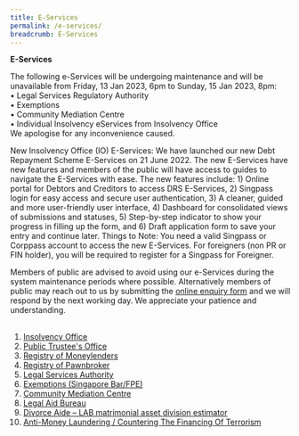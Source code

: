 ```yaml
---
title: E-Services
permalink: /e-services/
breadcrumb: E-Services
---
```

**E-Services**
        <!-- /\* Font Definitions \*/ @font-face {font-family:"Cambria Math"; panose-1:2 4 5 3 5 4 6 3 2 4; mso-font-alt:"Calisto MT"; mso-font-charset:0; mso-generic-font-family:roman; mso-font-pitch:variable; mso-font-signature:-536869121 1107305727 33554432 0 415 0;} @font-face {font-family:Calibri; panose-1:2 15 5 2 2 2 4 3 2 4; mso-font-alt:"Arial Rounded MT Bold"; mso-font-charset:0; mso-generic-font-family:swiss; mso-font-pitch:variable; mso-font-signature:-469750017 -1073732485 9 0 511 0;} /\* Style Definitions \*/ p.MsoNormal, li.MsoNormal, div.MsoNormal {mso-style-unhide:no; mso-style-qformat:yes; mso-style-parent:""; margin:0cm; mso-pagination:widow-orphan; font-size:11.0pt; font-family:"Calibri",sans-serif; mso-fareast-font-family:Calibri; mso-fareast-theme-font:minor-latin; mso-fareast-language:EN-US;} .MsoChpDefault {mso-style-type:export-only; mso-default-props:yes; font-size:10.0pt; mso-ansi-font-size:10.0pt; mso-bidi-font-size:10.0pt;} @page WordSection1 {size:612.0pt 792.0pt; margin:72.0pt 72.0pt 72.0pt 72.0pt; mso-header-margin:36.0pt; mso-footer-margin:36.0pt; mso-paper-source:0;} div.WordSection1 {page:WordSection1;} -->



The following e-Services will be undergoing maintenance and will be unavailable from Friday, 13 Jan 2023, 6pm to Sunday, 15 Jan 2023, 8pm:
</br>•	Legal Services Regulatory Authority </br>
•	Exemptions </br>
•	Community Mediation Centre </br>
•	Individual Insolvency eServices from Insolvency Office </br>
We apologise for any inconvenience caused.



New Insolvency Office (IO) E-Services: We have launched our new Debt Repayment Scheme E-Services on 21 June 2022. The new E-Services have new features and members of the public will have access to guides to navigate the E-Services with ease. The new features include: 1) Online portal for Debtors and Creditors to access DRS E-Services, 2) Singpass login for easy access and secure user authentication, 3) A cleaner, guided and more user-friendly user interface, 4) Dashboard for consolidated views of submissions and statuses, 5) Step-by-step indicator to show your progress in filling up the form, and 6) Draft application form to save your entry and continue later. Things to Note:  You need a valid Singpass or Corppass account to access the new E-Services. For foreigners (non PR or FIN holder), you will be required to register for a Singpass for Foreigner.



Members of public are advised to avoid using our e-Services during the system maintenance periods where possible. Alternatively members of public may reach out to us by submitting the [online enquiry form](https://go.gov.sg/contactminlaw) and we will respond by the next working day. We appreciate your patience and understanding. 
<br><br>
1. [Insolvency Office](https://eservices.mlaw.gov.sg/io/)	
2. [Public Trustee's Office](https://eservices.mlaw.gov.sg/pto/)	
3. [Registry of Moneylenders](https://eservices.mlaw.gov.sg/rom/)	
4. [Registry of Pawnbroker](https://eservices.mlaw.gov.sg/rop/)	
5. [Legal Services Authority](https://eservices.mlaw.gov.sg/lsra/lsra-home)	
6. [Exemptions (Singapore Bar/FPE)](https://eservices.mlaw.gov.sg/li/ems/application/exemption.aspx) 	
7. [Community Mediation Centre](https://cmc.mlaw.gov.sg/e-services/apply-online/)	
8. [Legal Aid Bureau](https://eservices.mlaw.gov.sg/labesvc/)	
9. [Divorce Aide – LAB matrimonial asset division estimator](https://eservices.mlaw.gov.sg/labesvc/common/loadDivorceAIDEv2.do)
10. [Anti-Money Laundering / Countering The Financing Of Terrorism](https://acd.mlaw.gov.sg)